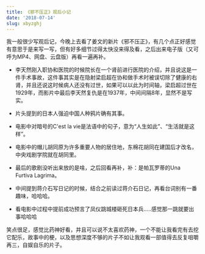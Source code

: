 ```yaml
---
title: 《邪不压正》观后小记
date: '2018-07-14'
slug: xbyzghj
---
```

我一般很少写观后记，今晚上去看了姜文的新片《邪不压正》，有几个点正好感觉有意思于是来写一写，但有好多细节过得太快没来得及看，之后出来电子版（又可呼为MP4、网盘、云盘版）再看一遍再补。

* 李天然刚入职协和医院的时候院长在一个肾前进行医院的介绍，并且说这是一件手术事故，这件事其实是在隐射梁启超在协和做手术时被误切除了健康的右肾，并且还说这时候病人还没有过世，如果可以以此为时间轴，梁启超过世在1929年，而影片中最后李天然复仇是在1937年，中间间隔8年，显然不是写实。

* 片头提到的日本人强迫中国人种鸦片确有其事。

* 电影中对暗号的C'est la vie是法语中的句子，意为“人生如此”、“生活就是这样”。

* 电影中的帽儿胡同原为许多重要人物的居住地，东棉花胡同在建国后才改名，中央戏剧学院就在胡同里。

* 最后的歌剧没听出来放的是啥，之后回看再补，补：是帕瓦罗蒂的Una Furtiva Lagrima。

* 中间提到蒋介石写日记的时候，结合之前读过蒋介石日记，再看台词别有一番趣味，哈哈哈。

* 看电影中过程中提前成功预言了凤仪跳城楼砸死日本兵.....感觉那一跳就要出事哈哈哈

笑点很足，感觉比药神好看，并且可以说不太喜欢药神，一个不能让我看完有去挖它配乐，故事中的梗，以及思想深度不够的片子不如让我观看一部值得去反复咀嚼再三，自娱自乐的片子。
